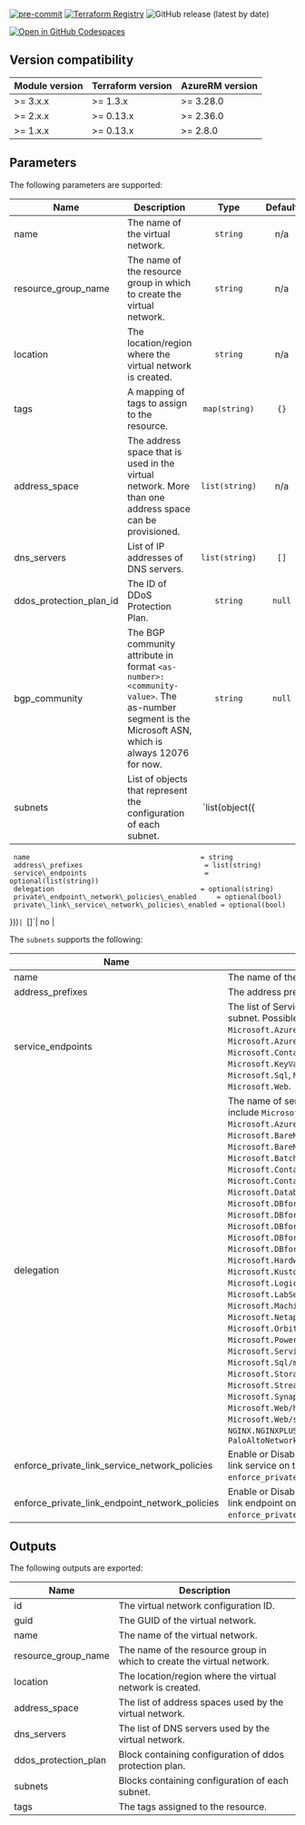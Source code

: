 <!-- markdownlint-disable MD041 MD013 -->
[![pre-commit](https://img.shields.io/badge/pre--commit-enabled-brightgreen?logo=pre-commit)](https://github.com/pre-commit/pre-commit)
[![Terraform Registry](https://img.shields.io/badge/Terraform-registry-blueviolet.svg?logo=terraform)](https://registry.terraform.io/modules/aztfm/virtual-network/azurerm/)
![GitHub release (latest by date)](https://img.shields.io/github/v/release/aztfm/terraform-azurerm-virtual-network?label=Release)

[![Open in GitHub Codespaces](https://github.com/codespaces/badge.svg)](https://codespaces.new/aztfm/terraform-azurerm-virtual-network?quickstart=1)

## Version compatibility

| Module version | Terraform version | AzureRM version |
| -------------- | ----------------- | --------------- |
| >= 3.x.x       | >= 1.3.x          | >= 3.28.0       |
| >= 2.x.x       | >= 0.13.x         | >= 2.36.0       |
| >= 1.x.x       | >= 0.13.x         | >= 2.8.0        |

<!-- BEGIN_TF_DOCS -->
## Parameters

The following parameters are supported:

| Name | Description | Type | Default | Required |
| ---- | ----------- | :--: | :-----: | :------: |
| name| The name of the virtual network.| `string`| n/a| yes |
| resource\_group\_name| The name of the resource group in which to create the virtual network.| `string`| n/a| yes |
| location| The location/region where the virtual network is created.| `string`| n/a| yes |
| tags| A mapping of tags to assign to the resource.| `map(string)`| `{}`| no |
| address\_space| The address space that is used in the virtual network. More than one address space can be provisioned.| `list(string)`| n/a| yes |
| dns\_servers| List of IP addresses of DNS servers.| `list(string)`| `[]`| no |
| ddos\_protection\_plan\_id| The ID of DDoS Protection Plan.| `string`| `null`| no |
| bgp\_community| The BGP community attribute in format `<as-number>:<community-value>`. The as-number segment is the Microsoft ASN, which is always 12076 for now.| `string`| `null`| no |
| subnets| List of objects that represent the configuration of each subnet.| `list(object({       name                                          = string       address\_prefixes                              = list(string)       service\_endpoints                             = optional(list(string))       delegation                                    = optional(string)       private\_endpoint\_network\_policies\_enabled     = optional(bool)       private\_link\_service\_network\_policies\_enabled = optional(bool)   }))`| `[]`| no |

The `subnets` supports the following:

| Name                                                | Description                                                                                                                                                                                                                                                                                                                                                                                                                                                                                                                                                                                                                                                                                                                                                                                                                                                                                                                                                                                                                                                                                                                                                                                                                                               |      Type      | Default | Required |
| --------------------------------------------------- | --------------------------------------------------------------------------------------------------------------------------------------------------------------------------------------------------------------------------------------------------------------------------------------------------------------------------------------------------------------------------------------------------------------------------------------------------------------------------------------------------------------------------------------------------------------------------------------------------------------------------------------------------------------------------------------------------------------------------------------------------------------------------------------------------------------------------------------------------------------------------------------------------------------------------------------------------------------------------------------------------------------------------------------------------------------------------------------------------------------------------------------------------------------------------------------------------------------------------------------------------------- | :------------: | :-----: | :------: |
| name                                                | The name of the subnet.                                                                                                                                                                                                                                                                                                                                                                                                                                                                                                                                                                                                                                                                                                                                                                                                                                                                                                                                                                                                                                                                                                                                                                                                                                   |    `string`    |   n/a   |   yes    |
| address\_prefixes                                   | The address prefix/es to use for the subnet.                                                                                                                                                                                                                                                                                                                                                                                                                                                                                                                                                                                                                                                                                                                                                                                                                                                                                                                                                                                                                                                                                                                                                                                                              | `list(string)` |   n/a   |   yes    |
| service\_endpoints                                  | The list of Service endpoints to associate with the subnet. Possible values include: `Microsoft.AzureActiveDirectory`, `Microsoft.AzureCosmosDB`, `Microsoft.ContainerRegistry`, `Microsoft.EventHub`, `Microsoft.KeyVault`, `Microsoft.ServiceBus`, `Microsoft.Sql`, `Microsoft.Storage` and `Microsoft.Web`.                                                                                                                                                                                                                                                                                                                                                                                                                                                                                                                                                                                                                                                                                                                                                                                                                                                                                                                                            | `list(string)` | `null`  |    no    |
| delegation                                          | The name of service to delegate to. Possible values include `Microsoft.ApiManagement/service`, `Microsoft.AzureCosmosDB/clusters`, `Microsoft.BareMetal/AzureVMware`, `Microsoft.BareMetal/CrayServers`, `Microsoft.Batch/batchAccounts`, `Microsoft.ContainerInstance/containerGroups`, `Microsoft.ContainerService/managedClusters`, `Microsoft.Databricks/workspaces`, `Microsoft.DBforMySQL/flexibleServers`, `Microsoft.DBforMySQL/serversv2`, `Microsoft.DBforPostgreSQL/flexibleServers`, `Microsoft.DBforPostgreSQL/serversv2`, `Microsoft.DBforPostgreSQL/singleServers`, `Microsoft.HardwareSecurityModules/dedicatedHSMs`, `Microsoft.Kusto/clusters`, `Microsoft.Logic/integrationServiceEnvironments`, `Microsoft.LabServices/labplans`, `Microsoft.MachineLearningServices/workspaces`, `Microsoft.Netapp/volumes`, `Microsoft.Orbital/orbitalGateways`, `Microsoft.PowerPlatform/vnetaccesslinks`, `Microsoft.ServiceFabricMesh/networks`, `Microsoft.Sql/managedInstances`, `Microsoft.StoragePool/diskPools`, `Microsoft.StreamAnalytics/streamingJobs`, `Microsoft.Synapse/workspaces`, `Microsoft.Web/hostingEnvironments`, `Microsoft.Web/serverFarms`, `NGINX.NGINXPLUS/nginxDeployments` and `PaloAltoNetworks.Cloudngfw/firewalls` |    `string`    | `null`  |    no    |
| enforce\_private\_link\_service\_network\_policies  | Enable or Disable network policies for the private link service on the subnet. Conflicts with `enforce_private_link_endpoint_network_policies`.                                                                                                                                                                                                                                                                                                                                                                                                                                                                                                                                                                                                                                                                                                                                                                                                                                                                                                                                                                                                                                                                                                           |     `bool`     |  false  |    no    |
| enforce\_private\_link\_endpoint\_network\_policies | Enable or Disable network policies for the private link endpoint on the subnet. Conflicts with `enforce_private_link_service_network_policies`.                                                                                                                                                                                                                                                                                                                                                                                                                                                                                                                                                                                                                                                                                                                                                                                                                                                                                                                                                                                                                                                                                                           |     `bool`     |  false  |    no    |

## Outputs

The following outputs are exported:

| Name | Description |
| ---- | ------------|
| id| The virtual network configuration ID. |
| guid| The GUID of the virtual network. |
| name| The name of the virtual network. |
| resource\_group\_name| The name of the resource group in which to create the virtual network. |
| location| The location/region where the virtual network is created. |
| address\_space| The list of address spaces used by the virtual network. |
| dns\_servers| The list of DNS servers used by the virtual network. |
| ddos\_protection\_plan| Block containing configuration of ddos protection plan. |
| subnets| Blocks containing configuration of each subnet. |
| tags| The tags assigned to the resource. |
<!-- END_TF_DOCS -->
